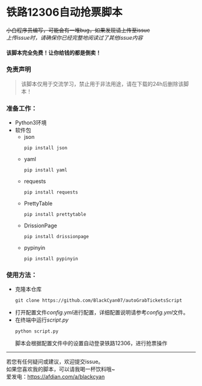 # 铁路12306自动抢票脚本
~~小白程序员编写，可能会有一堆bug，如果发现请上传至issue~~  
*上传issue时，请确保你已经完整地阅读过了其他issue内容*
#### 该脚本完全免费！让你给钱的都是倒卖！
### 免责声明
> 该脚本仅用于交流学习，禁止用于非法用途，请在下载的24h后删除该脚本！
### 准备工作：
- Python3环境
- 软件包
  - json 
    ```
    pip install json
    ```
  - yaml 
    ```
    pip install yaml
    ```
  - requests 
    ```
    pip install requests
    ```
  - PrettyTable
    ```
    pip install prettytable
    ```
  - DrissionPage
    ```
    pip install drissionpage
    ```
  - pypinyin
    ```
    pip install pypinyin
    ```
### 使用方法：
- 克隆本仓库  
  ```git
  git clone https://github.com/BlackCyan07/autoGrabTicketsScript
  ```
- 打开配置文件*config.yml*进行配置，详细配置说明请参考*config.yml*文件。
- 在终端中运行*script.py*  
  ```
  python script.py
  ```
  脚本会根据配置文件中的设置自动登录铁路12306，进行抢票操作   
---
若您有任何疑问或建议，欢迎提交issue。  
如果您喜欢我的脚本，可以请我喝一杯饮料哦~  
爱发电：https://afdian.com/a/blackcyan
